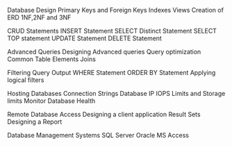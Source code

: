 Database Design
  Primary Keys and Foreign Keys
  Indexes
  Views
  Creation of ERD
  1NF,2NF and 3NF

CRUD Statements
  INSERT Statement
  SELECT Distinct Statement
  SELECT TOP statement
  UPDATE Statement
  DELETE Statement

Advanced Queries
  Designing Advanced queries
  Query optimization
  Common Table Elements
  Joins

Filtering Query Output
  WHERE Statement
  ORDER BY Statement
  Applying logical filters

Hosting Databases
  Connection Strings
  Database IP
  IOPS Limits and Storage limits
  Monitor Database Health

Remote Database Access
  Designing a client application
  Result Sets
  Designing a Report

Database Management Systems
  SQL Server
  Oracle
  MS Access
